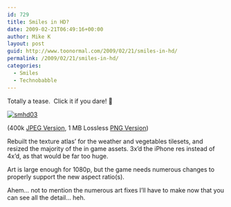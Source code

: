 ```yaml
---
id: 729
title: Smiles in HD?
date: 2009-02-21T06:49:16+00:00
author: Mike K
layout: post
guid: http://www.toonormal.com/2009/02/21/smiles-in-hd/
permalink: /2009/02/21/smiles-in-hd/
categories:
  - Smiles
  - Technobabble
---
```

Totally a tease.  Click it if you dare! 🙂

[<img class="aligncenter size-medium wp-image-731" title="smhd03" src="/wp-content/uploads/2009/02/smhd03-450x300.jpg" alt="smhd03" width="450" height="300" srcset="/wp-content/uploads/2009/02/smhd03-450x300.jpg 450w, /wp-content/uploads/2009/02/smhd03-1024x682.jpg 1024w, /wp-content/uploads/2009/02/smhd03.jpg 1440w" sizes="(max-width: 450px) 100vw, 450px" />](/wp-content/uploads/2009/02/smhd03.jpg)

(400k [JPEG Version](/wp-content/uploads/2009/02/smhd03.jpg), 1 MB Lossless [PNG Version](/wp-content/uploads/2009/02/smhd03.png))

Rebuilt the texture atlas&#8217; for the weather and vegetables tilesets, and resized the majority of the in game assets. 3x&#8217;d the iPhone res instead of 4x&#8217;d, as that would be far too huge.

Art is large enough for 1080p, but the game needs numerous changes to properly support the new aspect ratio(s).

Ahem&#8230; not to mention the numerous art fixes I&#8217;ll have to make now that you can see all the detail&#8230; heh.